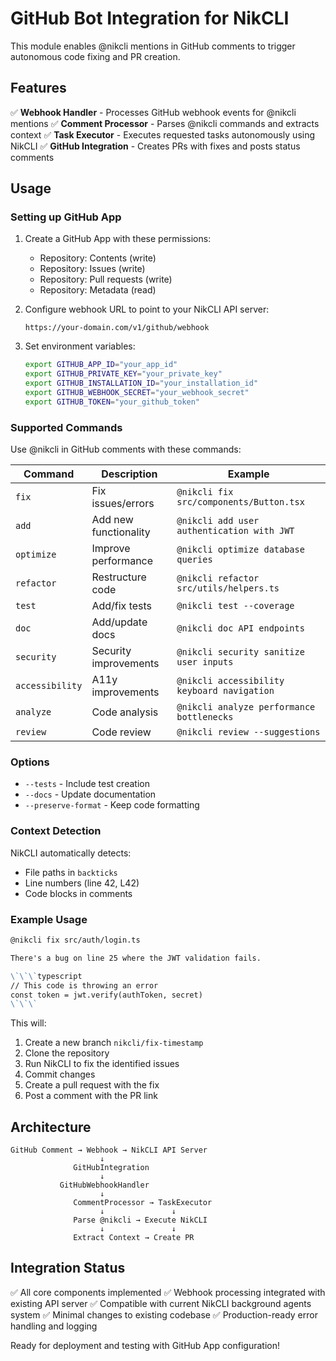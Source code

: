 # GitHub Bot Integration for NikCLI

This module enables @nikcli mentions in GitHub comments to trigger autonomous code fixing and PR creation.

## Features

✅ **Webhook Handler** - Processes GitHub webhook events for @nikcli mentions
✅ **Comment Processor** - Parses @nikcli commands and extracts context
✅ **Task Executor** - Executes requested tasks autonomously using NikCLI
✅ **GitHub Integration** - Creates PRs with fixes and posts status comments

## Usage

### Setting up GitHub App

1. Create a GitHub App with these permissions:
   - Repository: Contents (write)
   - Repository: Issues (write)
   - Repository: Pull requests (write)
   - Repository: Metadata (read)

2. Configure webhook URL to point to your NikCLI API server:
   ```
   https://your-domain.com/v1/github/webhook
   ```

3. Set environment variables:
   ```bash
   export GITHUB_APP_ID="your_app_id"
   export GITHUB_PRIVATE_KEY="your_private_key"
   export GITHUB_INSTALLATION_ID="your_installation_id"
   export GITHUB_WEBHOOK_SECRET="your_webhook_secret"
   export GITHUB_TOKEN="your_github_token"
   ```

### Supported Commands

Use @nikcli in GitHub comments with these commands:

| Command | Description | Example |
|---------|-------------|---------|
| `fix` | Fix issues/errors | `@nikcli fix src/components/Button.tsx` |
| `add` | Add new functionality | `@nikcli add user authentication with JWT` |
| `optimize` | Improve performance | `@nikcli optimize database queries` |
| `refactor` | Restructure code | `@nikcli refactor src/utils/helpers.ts` |
| `test` | Add/fix tests | `@nikcli test --coverage` |
| `doc` | Add/update docs | `@nikcli doc API endpoints` |
| `security` | Security improvements | `@nikcli security sanitize user inputs` |
| `accessibility` | A11y improvements | `@nikcli accessibility keyboard navigation` |
| `analyze` | Code analysis | `@nikcli analyze performance bottlenecks` |
| `review` | Code review | `@nikcli review --suggestions` |

### Options

- `--tests` - Include test creation
- `--docs` - Update documentation
- `--preserve-format` - Keep code formatting

### Context Detection

NikCLI automatically detects:
- File paths in `backticks`
- Line numbers (line 42, L42)
- Code blocks in comments

### Example Usage

```markdown
@nikcli fix src/auth/login.ts

There's a bug on line 25 where the JWT validation fails.

\`\`\`typescript
// This code is throwing an error
const token = jwt.verify(authToken, secret)
\`\`\`
```

This will:
1. Create a new branch `nikcli/fix-timestamp`
2. Clone the repository
3. Run NikCLI to fix the identified issues
4. Commit changes
5. Create a pull request with the fix
6. Post a comment with the PR link

## Architecture

```
GitHub Comment → Webhook → NikCLI API Server
                    ↓
              GitHubIntegration
                    ↓
           GitHubWebhookHandler
                    ↓
              CommentProcessor → TaskExecutor
                    ↓               ↓
              Parse @nikcli → Execute NikCLI
                    ↓               ↓
              Extract Context → Create PR
```

## Integration Status

✅ All core components implemented
✅ Webhook processing integrated with existing API server
✅ Compatible with current NikCLI background agents system
✅ Minimal changes to existing codebase
✅ Production-ready error handling and logging

Ready for deployment and testing with GitHub App configuration!